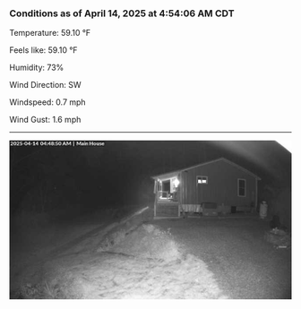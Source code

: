### Conditions as of April 14, 2025 at 4:54:06 AM CDT 

Temperature: 59.10 &deg;F

Feels like: 59.10 &deg;F

Humidity: 73%

Wind Direction: SW

Windspeed: 0.7 mph

Wind Gust: 1.6 mph

---

<img src="./images/latest.jpeg"/>

